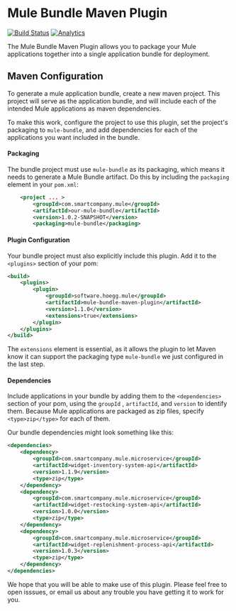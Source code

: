 Mule Bundle Maven Plugin
====================
[![Build Status](https://travis-ci.org/hoeggsoftware/mule-bundle-maven-plugin.svg?branch=master)](https://travis-ci.org/hoeggsoftware/mule-bundle-maven-plugin)
[![Analytics](https://hoegg-ga-beacon.appspot.com/UA-76227345-2/mule-bundle-maven-plugin)](https://github.com/hoeggsoftware/ga-beacon)

The Mule Bundle Maven Plugin allows you to package your Mule applications together into a single application bundle for
deployment.

Maven Configuration
----------------------------------------
To generate a mule application bundle, create a new maven project. This project will serve as the application bundle,
and will include each of the intended Mule applications as maven dependencies.

To make this work, configure the project to use this plugin, set the project's packaging to `mule-bundle`, and add
dependencies for each of the applications you want included in the bundle.

#### Packaging
The bundle project must use `mule-bundle` as its packaging, which means it needs to generate a Mule Bundle artifact.
Do this by including the `packaging` element in your `pom.xml`:

```xml
    <project ... > 
        <groupId>com.smartcompany.mule</groupId>
        <artifactId>our-mule-bundle</artifactId>
        <version>1.0.2-SNAPSHOT</version>
        <packaging>mule-bundle</packaging>
```

#### Plugin Configuration
Your bundle project must also explicitly include this plugin. Add it to the `<plugins>` section of your pom: 
```xml
<build>
    <plugins>
        <plugin>
            <groupId>software.hoegg.mule</groupId>
            <artifactId>mule-bundle-maven-plugin</artifactId>
            <version>1.1.0</version>
            <extensions>true</extensions>
        </plugin>
    </plugins>
</build>
```
The `extensions` element is essential, as it allows the plugin to let Maven know it can support the packaging type
`mule-bundle` we just configured in the last step.

#### Dependencies
Include applications in your bundle by adding them to the `<dependencies>` section of your pom, using the `groupId`
, `artifactId`, and `version` to identify them. Because Mule applications are packaged as zip files, specify 
`<type>zip</type>` for each of them.

Our bundle dependencies might look something like this:

```xml
<dependencies>
    <dependency>
        <groupId>com.smartcompany.mule.microservice</groupId>
        <artifactId>widget-inventory-system-api</artifactId>
        <version>1.1.9</version>
        <type>zip</type>
    </dependency>
    <dependency>
        <groupId>com.smartcompany.mule.microservice</groupId>
        <artifactId>widget-restocking-system-api</artifactId>
        <version>1.0.0</version>
        <type>zip</type>
    </dependency>
    <dependency>
        <groupId>com.smartcompany.mule.microservice</groupId>
        <artifactId>widget-replenishment-process-api</artifactId>
        <version>1.0.3</version>
        <type>zip</type>
    </dependency>
</dependencies>
```

We hope that you will be able to make use of this plugin. Please feel free to open isssues, or email us about any
trouble you have getting it to work for you. 